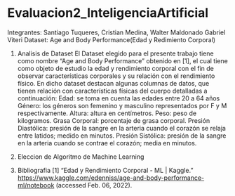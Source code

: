 # Evaluacion2_InteligenciaArtificial
Integrantes: Santiago Tuqueres, 
              Cristian Medina, 
              Walter Maldonado 
              Gabriel Viteri
Dataset: Age and Body Performance(Edad y Redimiento Corporal)
1. Analisis de Dataset
  El Dataset elegido para el presente trabajo tiene como nombre “Age and Body Performance” obtenido en [1], el cual tiene como objeto de estudio la edad y rendimiento corporal con   el fin de observar características corporales y su relación con el rendimiento físico.
  En dicho dataset destacan algunas columnas de datos, que tienen relación con características físicas del cuerpo detalladas a continuación:
    Edad: se toma en cuenta las edades entre 20 a 64 años
    Género: los géneros son femenino y masculino representados por F y M respectivamente. 
    Altura: altura en centímetros.
    Peso: peso de kilogramos.
    Grasa Corporal: porcentaje de grasa corporal.
    Presión Diastólica: presión de la sangre en la arteria cuando el corazón se relaja entre latidos; medido en minutos.
    Presión Sistólica: presión de la sangre en la arteria cuando se contrae el corazón; media en minutos.

  

3. Eleccion de Algoritmo de Machine Learning
4. Bibliografia
  [1]     	“Edad y Rendimiento Corporal - ML | Kaggle.” https://www.kaggle.com/edenniss/age-and-body-performance-ml/notebook (accessed Feb. 06, 2022).

